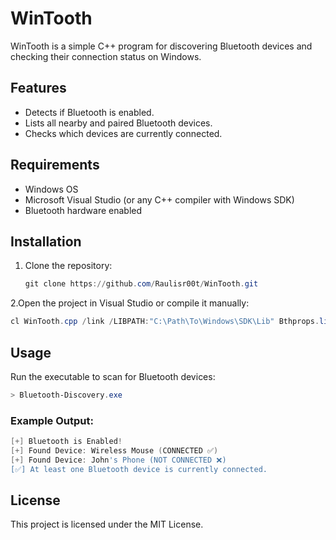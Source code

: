 # WinTooth

WinTooth is a simple C++ program for discovering Bluetooth devices and checking their connection status on Windows.

## Features
- Detects if Bluetooth is enabled.
- Lists all nearby and paired Bluetooth devices.
- Checks which devices are currently connected.

## Requirements
- Windows OS
- Microsoft Visual Studio (or any C++ compiler with Windows SDK)
- Bluetooth hardware enabled

## Installation
1. Clone the repository:
   ```powershell
   git clone https://github.com/Raulisr00t/WinTooth.git
   ```
2.Open the project in Visual Studio or compile it manually:
   ```powershell
   cl WinTooth.cpp /link /LIBPATH:"C:\Path\To\Windows\SDK\Lib" Bthprops.lib
  ```
## Usage
Run the executable to scan for Bluetooth devices:
```powershell
> Bluetooth-Discovery.exe
```

### Example Output:
```powershell
[+] Bluetooth is Enabled!
[+] Found Device: Wireless Mouse (CONNECTED ✅)
[+] Found Device: John's Phone (NOT CONNECTED ❌)
[✅] At least one Bluetooth device is currently connected.
```

## License
This project is licensed under the MIT License.
